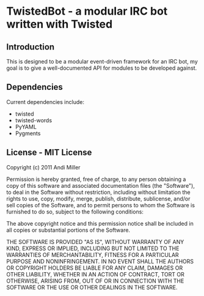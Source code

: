 # TwistedBot - a modular IRC bot written with Twisted
## Introduction
This is designed to be a modular event-driven framework for an IRC bot, my goal is to give a well-documented API for modules to be developed against.

## Dependencies
Current dependencies include:

* twisted
* twisted-words
* PyYAML
* Pygments

## License - MIT License
Copyright (c) 2011 Andi Miller

Permission is hereby granted, free of charge, to any person obtaining a copy of this software and associated documentation files (the \"Software\"), to deal in the Software without restriction, including without limitation the rights to use, copy, modify, merge, publish, distribute, sublicense, and/or sell copies of the Software, and to permit persons to whom the Software is furnished to do so, subject to the following conditions:

The above copyright notice and this permission notice shall be included in all copies or substantial portions of the Software.

THE SOFTWARE IS PROVIDED \"AS IS\", WITHOUT WARRANTY OF ANY KIND, EXPRESS OR IMPLIED, INCLUDING BUT NOT LIMITED TO THE WARRANTIES OF MERCHANTABILITY, FITNESS FOR A PARTICULAR PURPOSE AND NONINFRINGEMENT. IN NO EVENT SHALL THE AUTHORS OR COPYRIGHT HOLDERS BE LIABLE FOR ANY CLAIM, DAMAGES OR OTHER LIABILITY, WHETHER IN AN ACTION OF CONTRACT, TORT OR OTHERWISE, ARISING FROM, OUT OF OR IN CONNECTION WITH THE SOFTWARE OR THE USE OR OTHER DEALINGS IN THE SOFTWARE.



